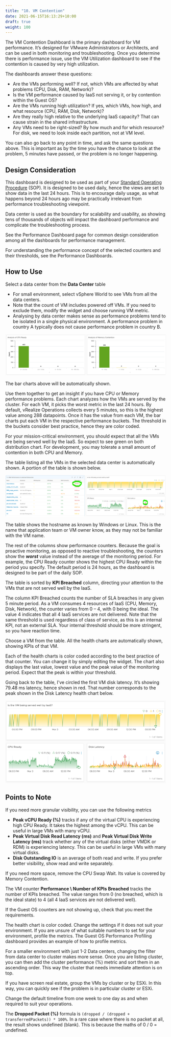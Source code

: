 ```yaml
---
title: "10. VM Contention"
date: 2021-06-15T16:13:29+10:00
draft: true
weight: 100
---
```


The VM Contention Dashboard is the primary dashboard for VM performance. It’s designed for VMware Administrators or Architects, and can be used in both monitoring and troubleshooting. Once you determine there is performance issue, use the VM Utilization dashboard to see if the contention is caused by very high utilization. 

The dashboards answer these questions:
- Are the VMs performing well? If not, which VMs are affected by what problems (CPU, Disk, RAM, Network)?
- Is the VM performance caused by IaaS not serving it, or by contention within the Guest OS?
- Are the VMs running high utilization? If yes, which VMs, how high, and what resource (CPU, RAM, Disk, Network)?
- Are they really high relative to the underlying IaaS capacity? That can cause strain in the shared infrastructure.
- Any VMs need to be right-sized? By how much and for which resource? For disk, we need to look inside each partition, not at VM level.

You can also go back to any point in time, and ask the same questions above. This is important as by the time you have the chance to look at the problem, 5 minutes have passed, or the problem is no longer happening.

## Design Consideration

This dashboard is designed to be used as part of your [Standard Operating Procedure](https://en.wikipedia.org/wiki/Standard_operating_procedure) (SOP). It is designed to be used daily, hence the views are set to show data in the last 24 hours. This is to encourage daily usage, as what happens beyond 24 hours ago may be practically irrelevant from performance troubleshooting viewpoint.

Data center is used as the boundary for scalability and usability, as showing tens of thousands of objects will impact the dashboard performance and complicate the troubleshooting process. 

See the Performance Dashboard page for common design consideration among all the dashboards for performance management. 

For understanding the performance concept of the selected counters and their thresholds, see the Performance Dashboards.

## How to Use

Select a data center from the **Data Center** table
- For small environment, select vSphere World to see VMs from all the data centers. 
- Note that the count of VM includes powered off VMs. If you need to exclude them, modify the widget and choose running VM metric.
- Analysing by data center makes sense as performance problems tend to be isolated in a single physical environment. A performance problem in country A typically does not cause performance problem in country B. 

![](3.2.10-fig-1.png)

The bar charts above will be automatically shown.

Use them together to get an insight if you have CPU or Memory performance problems. Each chart analyzes how the VMs are served by the cluster. For each VM, it picks the worst metric in the last 24 hours. By default, vRealize Operations collects every 5 minutes, so this is the highest value among 288 datapoints. Once it has the value from each VM, the bar charts put each VM in the respective performance buckets. The threshold in the buckets consider best practice, hence they are color coded. 

For your mission-critical environment, you should expect that all the VMs are being served well by the IaaS. So expect to see green on both distribution chart. For development, you may tolerate a small amount of contention in both CPU and Memory.

The table listing all the VMs in the selected data center is automatically shown. A portion of the table is shown below.

![](3.2.10-fig-2.png)

The table shows the hostname as known by Windows or Linux. This is the name that application team or VM owner know, as they may not be familiar with the VM name.

The rest of the columns show performance counters. Because the goal is proactive monitoring, as opposed to reactive troubleshooting, the counters show the ***worst*** value instead of the average of the monitoring period. For example, the CPU Ready counter shows the highest CPU Ready within the period you specify. The default period is 24 hours, as the dashboard is designed to be part of the daily SOP. 

The table is sorted by **KPI Breached** column, directing your attention to the VMs that are not served well by the IaaS.

The column KPI Breached counts the number of SLA breaches in any given 5 minute period. As a VM consumes 4 resources of IaaS (CPU, Memory, Disk, Network), the counter varies from 0 – 4, with 0 being the ideal. The value 4 indicates that all 4 IaaS services are not delivered. Note that the same threshold is used regardless of class of service, as this is an internal KPI, not an external SLA. Your internal threshold should be more stringent, so you have reaction time. 

Choose a VM from the table. All the health charts are automatically shown, showing KPIs of that VM.

Each of the health charts is color coded according to the best practice of that counter. You can change it by simply editing the widget. The chart also displays the last value, lowest value and the peak value of the monitoring period. Expect that the peak is within your threshold. 

Going back to the table, I’ve circled the first VM disk latency. It’s showing 79.48 ms latency, hence shown in red. That number corresponds to the peak shown in the Disk Latency health chart below.

![](3.2.10-fig-3.png)

## Points to Note

If you need more granular visibility, you can use the following metrics
- **Peak vCPU Ready (%)** tracks if any of the virtual CPU is experiencing high CPU Ready. It takes the highest among the vCPU. This can be useful in large VMs with many vCPU.
- **Peak Virtual Disk Read Latency (ms)** and **Peak Virtual Disk Write Latency (ms)** track whether any of the virtual disks (either VMDK or RDM) is experiencing latency. This can be useful in large VMs with many virtual disks.
- **Disk Outstanding IO** is an average of both read and write. If you prefer better visibility, show read and write separately.

If you need more space, remove the CPU Swap Wait. Its value is covered by Memory Contention.

The VM counter **Performance \ Number of KPIs Breached** tracks the number of KPIs breached. The value ranges from 0 (no breached, which is the ideal state) to 4 (all 4 IaaS services are not delivered well). 

If the Guest OS counters are not showing up, check that you meet the requirements. 

The health chart is color coded. Change the settings if it does not suit your environment. If you are unsure of what suitable numbers to set for your environment, profile the metrics. The Guest OS Performance Profiling dashboard provides an example of how to profile metrics. 

For a smaller environment with just 1-2 Data centers, changing the filter from data center to cluster makes more sense. Once you are listing cluster, you can then add the cluster performance (%) metric and sort them in an ascending order. This way the cluster that needs immediate attention is on top.

If you have screen real estate, group the VMs by cluster or by ESXi. In this way, you can quickly see if the problem is in particular cluster or ESXi.

Change the default timeline from one week to one day as and when required to suit your operations.

The **Dropped Packet (%)** formula is `(dropped / (dropped + transferredPackets)) * 100%`. In a rare case where there is no packet at all, the result shows undefined (blank). This is because the maths of 0 / 0 = undefined.